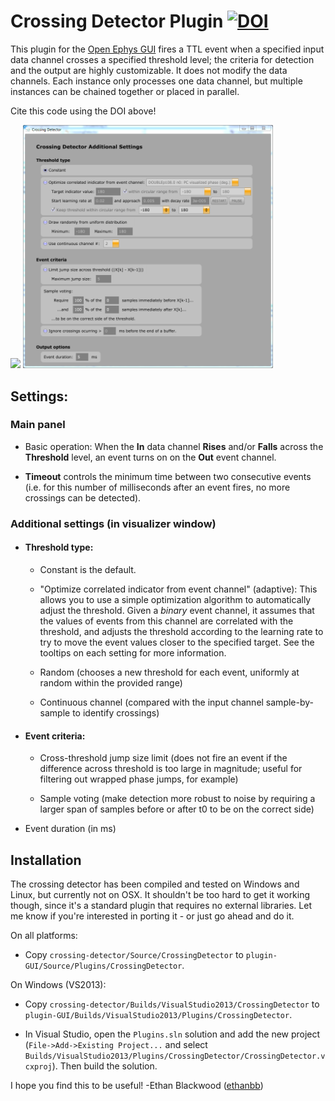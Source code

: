# Crossing Detector Plugin [![DOI](https://zenodo.org/badge/98764510.svg)](https://zenodo.org/badge/latestdoi/98764510)

This plugin for the [Open Ephys GUI](https://github.com/open-ephys/plugin-GUI) fires a TTL event when a specified input data channel crosses a specified threshold level; the criteria for detection and the output are highly customizable. It does not modify the data channels. Each instance only processes one data channel, but multiple instances can be chained together or placed in parallel.

Cite this code using the DOI above!

<img src="cd2.0_front.png" width="250" /> <img src="cd2.3_settings.png" width="400" />

## Settings:

### Main panel

* Basic operation: When the __In__ data channel __Rises__ and/or __Falls__ across the __Threshold__ level, an event turns on on the __Out__ event channel.

* __Timeout__ controls the minimum time between two consecutive events (i.e. for this number of milliseconds after an event fires, no more crossings can be detected).

### Additional settings (in visualizer window)

* #### Threshold type:
  * Constant is the default.

  * "Optimize correlated indicator from event channel" (adaptive): This allows you to use a simple optimization algorithm to automatically adjust the threshold. Given a *binary* event channel, it assumes that the values of events from this channel are correlated with the threshold, and adjusts the threshold according to the learning rate to try to move the event values closer to the specified target. See the tooltips on each setting for more information.

  * Random (chooses a new threshold for each event, uniformly at random within the provided range)

  * Continuous channel (compared with the input channel sample-by-sample to identify crossings)

* #### Event criteria:

  * Cross-threshold jump size limit (does not fire an event if the difference across threshold is too large in magnitude; useful for filtering out wrapped phase jumps, for example)

  * Sample voting (make detection more robust to noise by requiring a larger span of samples before or after t0 to be on the correct side)

* Event duration (in ms)

## Installation

The crossing detector has been compiled and tested on Windows and Linux, but currently not on OSX. It shouldn't be too hard to get it working though, since it's a standard plugin that requires no external libraries. Let me know if you're interested in porting it - or just go ahead and do it.

On all platforms:

* Copy `crossing-detector/Source/CrossingDetector` to `plugin-GUI/Source/Plugins/CrossingDetector`.

On Windows (VS2013):

* Copy `crossing-detector/Builds/VisualStudio2013/CrossingDetector` to `plugin-GUI/Builds/VisualStudio2013/Plugins/CrossingDetector`.

* In Visual Studio, open the `Plugins.sln` solution and add the new project (`File->Add->Existing Project...` and select `Builds/VisualStudio2013/Plugins/CrossingDetector/CrossingDetector.vcxproj`). Then build the solution.

I hope you find this to be useful!
-Ethan Blackwood ([ethanbb](https://github.com/ethanbb))
